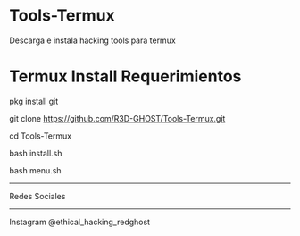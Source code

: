 # Tools-Termux
Descarga e instala hacking tools para termux 

# Termux Install Requerimientos
pkg install git 

git clone https://github.com/R3D-GHOST/Tools-Termux.git

cd Tools-Termux

bash install.sh

bash menu.sh

-------------------------------------------

Redes Sociales

-------------------------------------------

Instagram @ethical_hacking_redghost

